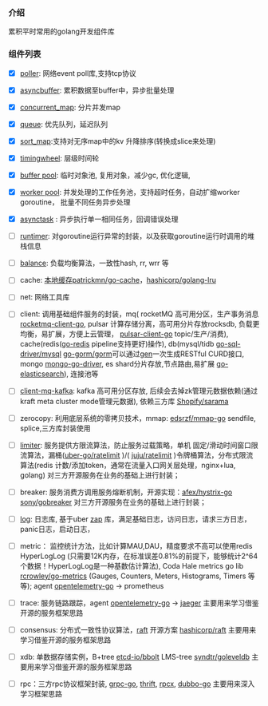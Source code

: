 ### 介绍
累积平时常用的golang开发组件库

### 组件列表

- [x] [poller](https://github.com/weedge/lib/tree/main/poller):  网络event poll库,支持tcp协议

- [x] [asyncbuffer](https://github.com/weedge/lib/tree/main/asyncbuffer): 累积数据至buffer中，异步批量处理

- [x] [concurrent_map](https://github.com/weedge/lib/tree/main/container/concurrent_map):  分片并发map

- [x] [queue](https://github.com/weedge/lib/tree/main/container/queue): 优先队列，延迟队列

- [x] [sort_map](https://github.com/weedge/lib/tree/main/container/sort_map):支持对无序map中的kv 升降排序(转换成slice来处理)

- [x] [timingwheel](https://github.com/weedge/lib/tree/main/timingwheel): 层级时间轮

- [x] [buffer pool](https://github.com/weedge/lib/tree/main/pool/bufferpool): 临时对象池, 复用对象，减少gc, 优化逻辑, 

- [x] [worker pool](https://github.com/weedge/lib/tree/main/pool/workerpool): 并发处理的工作任务池，支持超时任务，自动扩缩worker goroutine， 批量不同任务异步处理

- [x] [asynctask](https://github.com/weedge/lib/tree/main/pool/asynctask) : 异步执行单一相同任务，回调错误处理

- [ ] [runtimer](https://github.com/weedge/lib/tree/main/runtimer): 对goroutine运行异常的封装，以及获取goroutine运行时调用的堆栈信息

- [ ] [balance](https://github.com/weedge/lib/tree/main/balance): 负载均衡算法，一致性hash, rr, wrr 等

- [ ] cache: [本地缓存patrickmn/go-cache](https://github.com/patrickmn/go-cache)，[hashicorp/golang-lru](https://github.com/hashicorp/golang-lru)

- [ ] net: 网络工具库

- [ ] client: 调用基础组件服务的封装，mq( rocketMQ 高可用分区，生产事务消息[rocketmq-client-go](https://github.com/apache/rocketmq-client-go), pulsar 计算存储分离，高可用分片存放rocksdb, 负载更均衡，易扩展，方便上云管理， [pulsar-client-go](https://github.com/apache/pulsar-client-go)  topic/生产/消费),  cache(redis([go-redis](https://github.com/go-redis/redis) pipeline支持更好)操作),  db(mysql/tidb [go-sql-driver/mysql](https://github.com/go-sql-driver/mysql) [go-gorm/gorm](https://github.com/go-gorm/gorm)可以通过[gen](https://github.com/smallnest/gen)一次生成RESTful CURD接口, mongo [mongo-go-driver](https://github.com/mongodb/mongo-go-driver), es shard分片存放,节点路由,易扩展 [go-elasticsearch](https://github.com/elastic/go-elasticsearch)), 连接池等

- [ ] [client-mq-kafka](https://github.com/weedge/lib/tree/main/client/mq/kafka): kafka 高可用分区存放, 后续会去掉zk管理元数据依赖(通过kraft meta cluster mode管理元数据), 依赖三方库 [Shopify/sarama](https://github.com/Shopify/sarama) 

- [ ] zerocopy: 利用底层系统的零拷贝技术，mmap: [edsrzf/mmap-go](https://github.com/edsrzf/mmap-go) sendfile, splice,三方库封装使用

- [ ] [limiter](https://github.com/weedge/lib/tree/main/limiter): 服务提供方限流算法，防止服务过载策略，单机 固定/滑动时间窗口限流算法，漏桶([uber-go/ratelimit]( https://github.com/uber-go/ratelimit) )/( [juju/ratelimit](https://github.com/juju/ratelimit) )令牌桶算法，分布式限流算法(redis 计数/添加token，通常在流量入口网关层处理，nginx+lua, golang) 对三方开源服务在业务的基础上进行封装；

- [ ] breaker: 服务消费方调用服务熔断机制，开源实现：[afex/hystrix-go](http://github.com/afex/hystrix-go)  [sony/gobreaker](http://github.com/sony/gobreaker)  对三方开源服务在业务的基础上进行封装；

- [ ] [log](https://github.com/weedge/lib/tree/main/log): 日志库, 基于uber [zap](https://github.com/uber-go/zap) 库，满足基础日志，访问日志，请求三方日志，panic日志，启动日志，

- [ ] metric： 监控统计方法，比如计算MAU,DAU，精度要求不高可以使用redis HyperLogLog (只需要12K内存，在标准误差0.81%的前提下，能够统计2^64个数据！HyperLogLog是一种基数估计算法), Coda Hale metrics go lib [rcrowley/go-metrics](https://github.com/rcrowley/go-metrics) (Gauges, Counters, Meters, Histograms, Timers 等等); agent [opentelemetry-go](https://github.com/open-telemetry/opentelemetry-go) ->  prometheus 

- [ ] trace: 服务链路跟踪，agent [opentelemetry-go](https://github.com/open-telemetry/opentelemetry-go) -> [jaeger](https://github.com/jaegertracing/jaeger)  主要用来学习借鉴开源的服务框架思路

- [ ] consensus: 分布式一致性协议算法，[raft](https://raft.github.io/)  开源方案 [hashicorp/raft](https://github.com/hashicorp/raft)  主要用来学习借鉴开源的服务框架思路

- [ ] xdb: 单数据存储实例，B+tree [etcd-io/bbolt](https://github.com/etcd-io/bbolt)  LMS-tree  [syndtr/goleveldb](https://github.com/syndtr/goleveldb) 主要用来学习借鉴开源的服务框架思路

- [ ] rpc：三方rpc协议框架封装, [grpc-go](https://github.com/grpc/grpc-go), [thrift](https://github.com/apache/thrift), [rpcx](https://github.com/smallnest/rpcx),  [dubbo-go](https://github.com/apache/dubbo-go) 主要用来深入学习框架思路

  

